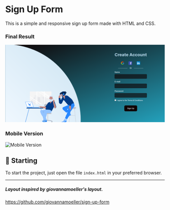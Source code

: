 # Sign Up Form

This is a simple and responsive sign up form made with HTML and CSS. <br/>

### Final Result
<img src="assets/final-version.png" alt="Web Version"/>

### Mobile Version
<img src="assets/final-mobile.png" alt="Mobile Version"/>

## 🚀 Starting

To start the project, just open the file `index.html` in your preferred browser.

---
##### Layout inspired by giovannamoeller's layout.
https://github.com/giovannamoeller/sign-up-form
